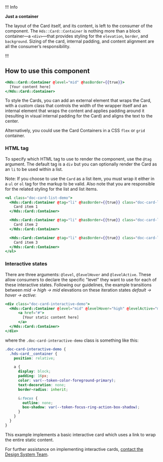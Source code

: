 !!! Info

**Just a container**

The layout of the Card itself, and its content, is left to the consumer of the component. The `Hds::Card::Container` is nothing more than a block container—a `<div>`—that provides styling for the `elevation`, `border`, and `background`. Sizing of the card, internal padding, and content alignment are all the consumer’s responsibility.

!!!

## How to use this component

```handlebars
<Hds::Card::Container @level="mid" @hasBorder={{true}}>
  [Your content here]
</Hds::Card::Container>
```

To style the Cards, you can add an external element that wraps the Card, with a custom class that controls the width of the wrapper itself and an internal element that wraps the content and applies padding around it (resulting in visual internal padding for the Card) and aligns the text to the center.

Alternatively, you could use the Card Containers in a CSS `flex` or `grid` container.

### HTML tag

To specify which HTML tag to use to render the component, use the `@tag` argument. The default tag is a `div` but you can optionally render the Card as an `li` to be used within a list.

Note: If you choose to use the `Card` as a list item, you must wrap it either in a `ul` or `ol` tag for the markup to be valid. Also note that you are responsible for the related styling for the list and list items.

```handlebars
<ul class="doc-card-list-demo">
  <Hds::Card::Container @tag="li" @hasBorder={{true}} class="doc-card-list-demo__item">
    Card item 1
  </Hds::Card::Container>

  <Hds::Card::Container @tag="li" @hasBorder={{true}} class="doc-card-list-demo__item">
    Card item 2
  </Hds::Card::Container>

  <Hds::Card::Container @tag="li" @hasBorder={{true}} class="doc-card-list-demo__item">
    Card item 3
  </Hds::Card::Container>
</ul>
```

### Interactive states

There are three arguments: `@level`, `@levelHover` and `@levelActive`. These allow consumers to declare the specific "level" they want to use for each of these interactive states. Following our guidelines, the example transitions between _mid → high → mid_ elevations on these iteration states _default → hover → active_:

```handlebars
<div class="doc-card-interactive-demo">
  <Hds::Card::Container @level="mid" @levelHover="high" @levelActive="mid" @hasBorder={{true}}>
      <a href="#">
        [Your static content here]
      </a>
  </Hds::Card::Container>
</div>
```

where the `.doc-card-interactive-demo` class is something like this:

```css
.doc-card-interactive-demo {
  .hds-card__container {
    position: relative;

    a {
      display: block;
      padding: 16px;
      color: var(--token-color-foreground-primary);
      text-decoration: none;
      border-radius: inherit;

      &:focus {
        outline: none;
        box-shadow: var(--token-focus-ring-action-box-shadow);
      }
    }
  }
}
```

This example implements a basic interactive card which uses a link to wrap the entire static content.

For further assistance on implementing interactive cards, [contact the Design System Team](https://helios.hashicorp.design/about/support).
